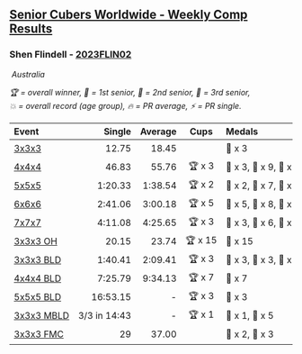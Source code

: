 <style>table {white-space: nowrap;}</style>
<link rel="stylesheet" type="text/css" href="/scw-comp/css/flags.css" />

## [Senior Cubers Worldwide - Weekly Comp Results](/scw-comp/results/)
### Shen Flindell - [2023FLIN02](https://www.worldcubeassociation.org/persons/2023FLIN02)

<i class="flag flag-AU" />&nbsp;Australia

<span style="white-space: nowrap;">🏆 = overall winner</span>, <span style="white-space: nowrap;">🥇 = 1st senior</span>, <span style="white-space: nowrap;">🥈 = 2nd senior</span>, <span style="white-space: nowrap;">🥉 = 3rd senior</span>, <span style="white-space: nowrap;">💥 = overall record (age group)</span>, <span style="white-space: nowrap;">🔥 = PR average</span>, <span style="white-space: nowrap;">⚡ = PR single</span>.

| Event | Single | Average | Cups | Medals | Achievements|
| :-- | --: | --: | :--: | :-- | :-- |
| [3x3x3](333.md) | 12.75 | 18.45 |  | 🥉 x 3 | 🔥 x 4, ⚡ x 3 |
| [4x4x4](444.md) | 46.83 | 55.76 | 🏆 x 3 | 🥇 x 3, 🥈 x 9, 🥉 x 3 | 🔥 x 6, ⚡ x 4 |
| [5x5x5](555.md) | 1:20.33 | 1:38.54 | 🏆 x 2 | 🥇 x 2, 🥈 x 7, 🥉 x 5 | 💥 x 3, 🔥 x 3, ⚡ x 4 |
| [6x6x6](666.md) | 2:41.06 | 3:00.18 | 🏆 x 5 | 🥇 x 5, 🥈 x 8, 🥉 x 2 | 💥 x 2, 🔥 x 3, ⚡ x 3 |
| [7x7x7](777.md) | 4:11.08 | 4:25.65 | 🏆 x 3 | 🥇 x 3, 🥈 x 6, 🥉 x 5 | 💥 x 4, 🔥 x 4, ⚡ x 3 |
| [3x3x3 OH](333oh.md) | 20.15 | 23.74 | 🏆 x 15 | 🥇 x 15 | 💥 x 6, 🔥 x 4, ⚡ x 3 |
| [3x3x3 BLD](333bf.md) | 1:40.41 | 2:09.41 | 🏆 x 3 | 🥇 x 3, 🥈 x 3, 🥉 x 4 | 🔥 x 2, ⚡ x 4 |
| [4x4x4 BLD](444bf.md) | 7:25.79 | 9:34.13 | 🏆 x 7 | 🥇 x 7 | 💥 x 1, 🔥 x 1, ⚡ x 3 |
| [5x5x5 BLD](555bf.md) | 16:53.15 | - | 🏆 x 3 | 🥇 x 3 | ⚡ x 2 |
| [3x3x3 MBLD](333mbf.md) | 3/3 in 14:43 | - | 🏆 x 1 | 🥇 x 1, 🥈 x 5 | ⚡ x 1 |
| [3x3x3 FMC](333fm.md) | 29 | 37.00 |  | 🥈 x 2, 🥉 x 3 | 🔥 x 2, ⚡ x 2 |

<!-- Global site tag (gtag.js) - Google Analytics -->
<script async src="https://www.googletagmanager.com/gtag/js?id=UA-86348435-3"></script>
<script>window.dataLayer = window.dataLayer || []; function gtag() {dataLayer.push(arguments);} gtag('js', new Date()); gtag('config', 'UA-86348435-3');</script>
